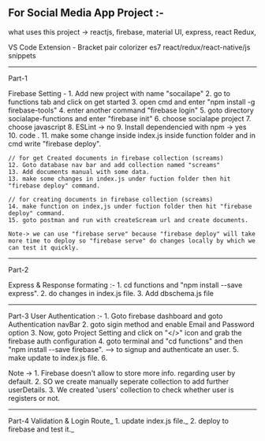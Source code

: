 For Social Media App Project :-
--------------------------------------------------------------------------------------------------------------------------------------------------------------

what uses this project -> reactjs, firebase, material UI, express, react Redux, 

VS Code Extension -
	Bracket pair colorizer
	es7 react/redux/react-native/js snippets
	
---------------------------------------------------------------------------------------------------------------------------------------------------------------	

Part-1 

Firebase Setting -
	1. Add new project with name "socailape"
	2. go to functions tab and click on get started
	3. open cmd and enter "npm install -g firebase-tools" 
	4. enter another command "firebase login"
	5. goto directory socialape-functions and enter "firebase init"
	6. choose socialape project
	7. choose javascript
	8. ESLint -> no
	9. Install dependencied with npm -> yes
	10. code .
	11. make some change inside index.js inside function folder and in cmd write "firebase deploy".
	
	// for get Created documents in firebase collection (screams)
	12. Goto database nav bar and add collection named "screams" 
	13. Add documents manual with some data.
	13. make some changes in index.js under fuction folder then hit "firebase deploy" command.
	
	// for creating documents in firebase collection (screams)
	14. make function on index,js under fuction folder then hit "firebase deploy" command.
	15. goto postman and run with createScream url and create documents.
	
	Note-> we can use "firebase serve" because "firebase deploy" will take more time to deploy so "firebase serve" do changes locally by which we can test it quickly.
	
----------------------------------------------------------------------------------------------------------------------------------------------------------------

Part-2

Express & Response formating :-
	1. cd functions and "npm install --save express".
	2. do changes in index.js file.
	3. Add dbschema.js file 
	
-----------------------------------------------------------------------------------------------------------------------------------------------------------------
	
Part-3 User Authentication :-
	1. Goto firebase dashboard and goto Authentication navBar 
	2. goto sigin method and enable Email and Password option
	3. Now, goto Project Setting and click on "</>" icon and grab the firebase auth configuration
	4. goto terminal and "cd functions" and then "npm install --save firebase".  --> to signup and authenticate an user.
	5. make update to index.js file.
	6. 
	
Note -> 1. Firebase doesn't allow to store more info. regarding user by default. 
		2. SO we create manually seperate collection to add further userDetails. 
		3. We created 'users' collection to check whether user is registers or not.
		
-----------------------------------------------------------------------------------------------------------------------------------------------------------------

Part-4 Validation & Login Route_
	1. update index.js file._
	2. deploy to firebase and test it._